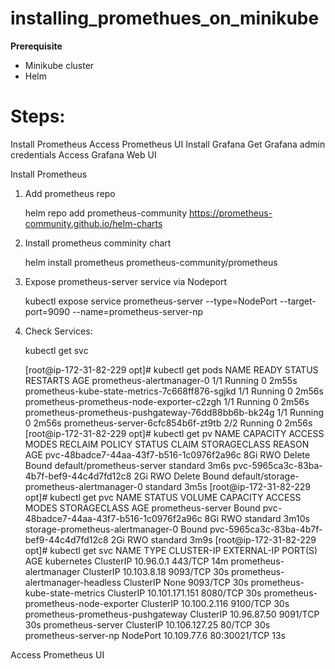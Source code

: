 # installing_promethues_on_minikube

**Prerequisite**

- Minikube cluster
- Helm 

Steps:
=====
Install Prometheus
Access Prometheus UI
Install Grafana
Get Grafana admin credentials
Access Grafana Web UI

Install Prometheus

1. Add prometheus repo

    helm repo add prometheus-community https://prometheus-community.github.io/helm-charts

2. Install prometheus comminity chart

    helm install prometheus prometheus-community/prometheus

3. Expose prometheus-server service via Nodeport

    kubectl expose service prometheus-server --type=NodePort --target-port=9090 --name=prometheus-server-np

4. Check Services:

    kubectl get svc

    [root@ip-172-31-82-229 opt]# kubectl get pods
    NAME                                                 READY   STATUS    RESTARTS   AGE
    prometheus-alertmanager-0                            1/1     Running   0          2m55s
    prometheus-kube-state-metrics-7c668ff876-sgjkd       1/1     Running   0          2m56s
    prometheus-prometheus-node-exporter-c2zgh            1/1     Running   0          2m56s
    prometheus-prometheus-pushgateway-76dd88bb6b-bk24g   1/1     Running   0          2m56s
    prometheus-server-6cfc854b6f-zt9tb                   2/2     Running   0          2m56s
    [root@ip-172-31-82-229 opt]# kubectl get pv
    NAME                                       CAPACITY   ACCESS MODES   RECLAIM POLICY   STATUS   CLAIM                                       STORAGECLASS   REASON   AGE
    pvc-48badce7-44aa-43f7-b516-1c0976f2a96c   8Gi        RWO            Delete           Bound    default/prometheus-server                   standard                3m6s
    pvc-5965ca3c-83ba-4b7f-bef9-44c4d7fd12c8   2Gi        RWO            Delete           Bound    default/storage-prometheus-alertmanager-0   standard                3m5s
    [root@ip-172-31-82-229 opt]# kubectl get pvc
    NAME                                STATUS   VOLUME                                     CAPACITY   ACCESS MODES   STORAGECLASS   AGE
    prometheus-server                   Bound    pvc-48badce7-44aa-43f7-b516-1c0976f2a96c   8Gi        RWO            standard       3m10s
    storage-prometheus-alertmanager-0   Bound    pvc-5965ca3c-83ba-4b7f-bef9-44c4d7fd12c8   2Gi        RWO            standard       3m9s
    [root@ip-172-31-82-229 opt]# kubectl get svc
    NAME                                  TYPE        CLUSTER-IP       EXTERNAL-IP   PORT(S)        AGE
    kubernetes                            ClusterIP   10.96.0.1        <none>        443/TCP        14m
    prometheus-alertmanager               ClusterIP   10.103.8.18      <none>        9093/TCP       30s
    prometheus-alertmanager-headless      ClusterIP   None             <none>        9093/TCP       30s
    prometheus-kube-state-metrics         ClusterIP   10.101.171.151   <none>        8080/TCP       30s
    prometheus-prometheus-node-exporter   ClusterIP   10.100.2.116     <none>        9100/TCP       30s
    prometheus-prometheus-pushgateway     ClusterIP   10.96.87.50      <none>        9091/TCP       30s
    prometheus-server                     ClusterIP   10.106.127.25    <none>        80/TCP         30s
    prometheus-server-np                  NodePort    10.109.77.6      <none>        80:30021/TCP   13s

Access Prometheus UI
  
